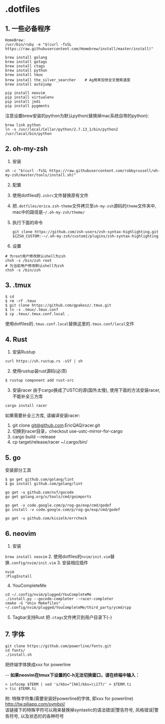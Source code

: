 # .dotfiles

## 1. 一些必备程序

```
HomeBrew:
/usr/bin/ruby -e "$(curl -fsSL https://raw.githubusercontent.com/Homebrew/install/master/install)"

brew install golang
brew install gotags
brew install ctags
brew install python
brew install tmux
brew install the_silver_searcher    # Ag用来加快全文搜索速度
brew install autojump

pip install neovim
pip install virtualenv
pip install jedi
pip install pygments
```
注意设置brew安装的python为默认python(替换掉mac系统自带的python):

```
brew link python
ln -s /usr/local/Cellar/python/2.7.13_1/bin/python2 /usr/local/bin/python
```

## 2. oh-my-zsh

1. 安装

  ```
  sh -c "$(curl -fsSL https://raw.githubusercontent.com/robbyrussell/oh-my-zsh/master/tools/install.sh)"
  ```

2. 配置

  1. 使用dotfiles的`.zshrc`文件替换原有文件
  2. 把`.dotfiles/erica.zsh-theme`文件拷贝至`oh-my-zsh`源码的`theme`文件夹中, mac中的路径是`~/.oh-my-zsh/theme/`
  3. 执行下面的命令 
  
        ```
        git clone https://github.com/zsh-users/zsh-syntax-highlighting.git ${ZSH_CUSTOM:-~/.oh-my-zsh/custom}/plugins/zsh-syntax-highlighting
        ```

3. 设置

  ```
  # 为root用户修改默认shell为zsh
  chsh -s /bin/zsh root
  # 为当前用户修改默认shell为zsh
  chsh -s /bin/zsh
  ```


## 3. .tmux

  ```
  $ cd
  $ rm -rf .tmux
  $ git clone https://github.com/gpakosz/.tmux.git
  $ ln -s .tmux/.tmux.conf
  $ cp .tmux/.tmux.conf.local .
  ```
使用dotfiles的`.tmux.conf.local`替换这里的`.tmux.conf/local`文件


## 4. Rust
1. 安装Rustup

  ```curl https://sh.rustup.rs -sSf | sh```

2. 使用rustup装rust源码(必须)

  ```$ rustup component add rust-src```

3. 安装racer
  由于cargo换成了USTC的源(国外太慢), 使用下面的方法安装racer, 不能补全三方库

  ```cargo install racer```

  如果需要补全三方库, 请编译安装racer:

  1. git clone git@github.com:EricQAQ/racer.git
  2. 切换到racer目录，checkout use-ustc-mirror-for-cargo
  3. cargo build --release
  4. cp target/release/racer ~/.cargo/bin/


## 5. go
安装部分工具

  ```
  $ go get github.com/golang/lint
  $ go install github.com/golang/lint
  
  go get -u github.com/nsf/gocode
  go get golang.org/x/tools/cmd/goimports
  
  go get -v code.google.com/p/rog-go/exp/cmd/godef
  go install -v code.google.com/p/rog-go/exp/cmd/godef
  
  go get -u github.com/kisielk/errcheck
  ```

## 6. neovim
1. 安装

  ```brew install neovim```
2. 使用dotfiles的`nvim/init.vim`替换`.config/nvim/init.vim`
3. 安装相应插件

  ```
  nvim
  :PlugInstall
  ```
4. YouCompleteMe

  ```
  cd ~/.config/nvim/plugged/YouCompleteMe
  ./install.py --gocode-completer --racer-completer
  cmake -G "Unix Makefiles" . ~/.config/nvim/plugged/YouCompleteMe/third_party/ycmd/cpp
  ```
5. Tagbar支持Rust
    把`.ctags`文件拷贝到用户目录下(`~`)


## 7. 字体

  ```
  git clone https://github.com/powerline/fonts.git
  cd fonts/
  ./install.sh
  ```
把终端字体换成xxx for powerline

--
**如果neovim在tmux下设置的C-h无法切换窗口，请在终端中输入：**

```
> infocmp $TERM | sed 's/kbs=^[hH]/kbs=\\177/' > $TERM.ti
> tic $TERM.ti
```

附: 特殊字符集(需要安装好powerline的字体, 即xxx for powerline)  
http://tw.piliapp.com/symbol/  
该链接下的特殊字符可以用来替换掉syntastic的语法错误|警告符号, 风格错误|警告符号, 以及状态栏的各种符号
